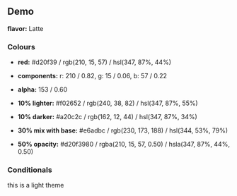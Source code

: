 ## Demo

**flavor:** Latte

### Colours
- **red:**                #d20f39 / rgb(210, 15, 57) / hsl(347, 87%, 44%)
- **components:**         r: 210 / 0.82, g: 15 / 0.06, b: 57 / 0.22
- **alpha:**              153 / 0.60
- **10% lighter:**        #f02652 / rgb(240, 38, 82) / hsl(347, 87%, 55%)
- **10% darker:**         #a20c2c / rgb(162, 12, 44) / hsl(347, 87%, 34%)

- **30% mix with base:**  #e6adbc / rgb(230, 173, 188) / hsl(344, 53%, 79%)

- **50% opacity:**        #d20f3980 / rgba(210, 15, 57, 0.50) / hsla(347, 87%, 44%, 0.50)

### Conditionals

this is a light theme